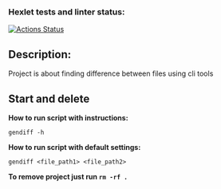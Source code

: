 ### Hexlet tests and linter status:
[![Actions Status](https://github.com/Capnus/python-project-50/actions/workflows/hexlet-check.yml/badge.svg)](https://github.com/Capnus/python-project-50/actions)

## Description:

Project is about finding difference between files using cli tools

## Start and delete

**How to run script with instructions:**

`gendiff -h`

**How to run script with default settings:**

`gendiff <file_path1> <file_path2>`

**To remove project just run `rm -rf .`**
